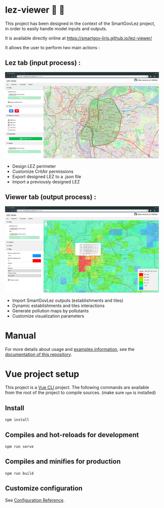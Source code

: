 # lez-viewer :rainbow: :sheep:

This project has been designed in the context of the SmartGovLez project, in order to easily handle model inputs and outputs.

It is available directly online at https://smartgov-liris.github.io/lez-viewer/

It allows the user to perform two main actions :

## Lez tab (input process) :

![LEZ Design](screenshots/lez.png)

  - Design LEZ perimeter
  - Customize CritAir permissions
  - Export designed LEZ to a .json file
  - Import a previously designed LEZ


## Viewer tab (output process) :

![Emissions](screenshots/emissions.png)

  - Import SmartGovLez outputs (establishments and tiles)
  - Dynamic establishments and tiles interactions
  - Generate pollution maps by pollutants
  - Customize visualization parameters

# Manual

For more details about usage and 
 [examples information](documentation/Examples.md), see the
 [documentation of this repository](documentation/Home.md).


# Vue project setup
This project is a [Vue CLI](https://cli.vuejs.org/) project. The following commands are available from the root of the project to compile sources. (make sure `npm` is installed)

## Install
```
npm install
```

## Compiles and hot-reloads for development
```
npm run serve
```

## Compiles and minifies for production
```
npm run build
```

## Customize configuration
See [Configuration Reference](https://cli.vuejs.org/config/).
